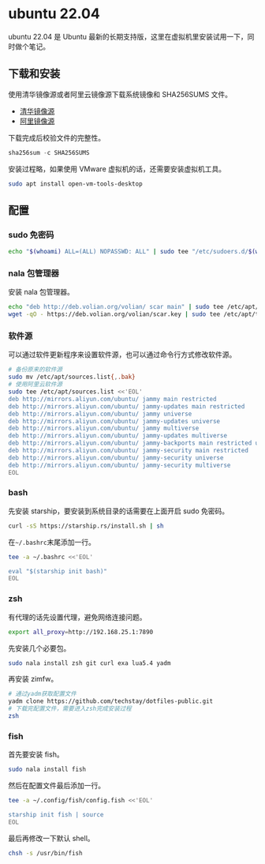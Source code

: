 # ubuntu 22.04

ubuntu 22.04 是 Ubuntu 最新的长期支持版，这里在虚拟机里安装试用一下，同时做个笔记。

## 下载和安装

使用清华镜像源或者阿里云镜像源下载系统镜像和 SHA256SUMS 文件。

- [清华镜像源](https://mirrors.tuna.tsinghua.edu.cn/ubuntu-releases/22.04/)
- [阿里镜像源](https://mirrors.aliyun.com/ubuntu-releases/22.04/)

下载完成后校验文件的完整性。

```powershell
sha256sum -c SHA256SUMS
```

安装过程略，如果使用 VMware 虚拟机的话，还需要安装虚拟机工具。

```sh
sudo apt install open-vm-tools-desktop
```

## 配置

### sudo 免密码

```sh
echo "$(whoami) ALL=(ALL) NOPASSWD: ALL" | sudo tee "/etc/sudoers.d/$(whoami)"
```

### nala 包管理器

安装 nala 包管理器。

```sh
echo "deb http://deb.volian.org/volian/ scar main" | sudo tee /etc/apt/sources.list.d/volian-archive-scar-unstable.list
wget -qO - https://deb.volian.org/volian/scar.key | sudo tee /etc/apt/trusted.gpg.d/volian-archive-scar-unstable.gpg > /dev/null
```

### 软件源

可以通过软件更新程序来设置软件源，也可以通过命令行方式修改软件源。

```sh
# 备份原来的软件源
sudo mv /etc/apt/sources.list{,.bak}
# 使用阿里云软件源
sudo tee /etc/apt/sources.list <<'EOL'
deb http://mirrors.aliyun.com/ubuntu/ jammy main restricted
deb http://mirrors.aliyun.com/ubuntu/ jammy-updates main restricted
deb http://mirrors.aliyun.com/ubuntu/ jammy universe
deb http://mirrors.aliyun.com/ubuntu/ jammy-updates universe
deb http://mirrors.aliyun.com/ubuntu/ jammy multiverse
deb http://mirrors.aliyun.com/ubuntu/ jammy-updates multiverse
deb http://mirrors.aliyun.com/ubuntu/ jammy-backports main restricted universe multiverse
deb http://mirrors.aliyun.com/ubuntu/ jammy-security main restricted
deb http://mirrors.aliyun.com/ubuntu/ jammy-security universe
deb http://mirrors.aliyun.com/ubuntu/ jammy-security multiverse
EOL
```

### bash

先安装 starship，要安装到系统目录的话需要在上面开启 sudo 免密码。

```sh
curl -sS https://starship.rs/install.sh | sh
```

在`~/.bashrc`末尾添加一行。

```sh
tee -a ~/.bashrc <<'EOL'

eval "$(starship init bash)"
EOL
```

### zsh

有代理的话先设置代理，避免网络连接问题。

```sh
export all_proxy=http://192.168.25.1:7890
```

先安装几个必要包。

```sh
sudo nala install zsh git curl exa lua5.4 yadm
```

再安装 zimfw。

```sh
# 通过yadm获取配置文件
yadm clone https://github.com/techstay/dotfiles-public.git
# 下载完配置文件，需要进入zsh完成安装过程
zsh
```

### fish

首先要安装 fish。

```sh
sudo nala install fish
```

然后在配置文件最后添加一行。

```sh
tee -a ~/.config/fish/config.fish <<'EOL'

starship init fish | source
EOL
```

最后再修改一下默认 shell。

```sh
chsh -s /usr/bin/fish
```
